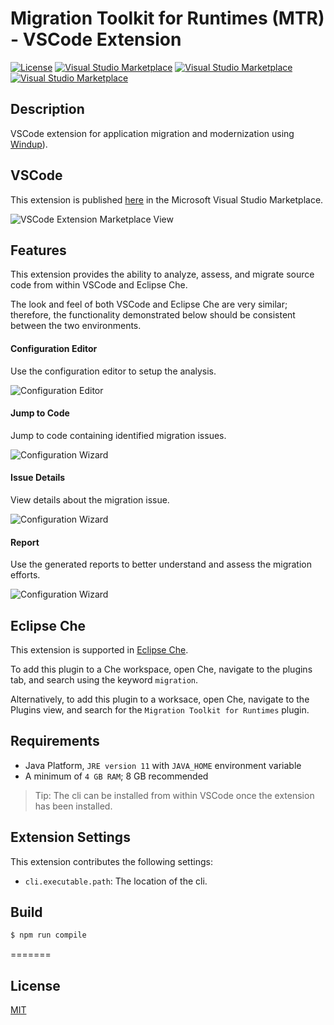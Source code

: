 # Migration Toolkit for Runtimes (MTR) - VSCode Extension

[![License](https://img.shields.io/badge/license-MIT-brightgreen.svg)](https://github.com/windup/rhamt-vscode-extension/blob/master/README.md)
[![Visual Studio Marketplace](https://vsmarketplacebadge.apphb.com/version/redhat.mta-vscode-extension.svg)](https://marketplace.visualstudio.com/items?itemName=redhat.mta-vscode-extension)
[![Visual Studio Marketplace](https://vsmarketplacebadge.apphb.com/installs/redhat.mta-vscode-extension.svg)](https://marketplace.visualstudio.com/items?itemName=redhat.mta-vscode-extension)
[![Visual Studio Marketplace](https://vsmarketplacebadge.apphb.com/downloads-short/redhat.mta-vscode-extension.svg)](https://marketplace.visualstudio.com/items?itemName=redhat.mta-vscode-extension)
## Description

VSCode extension for application migration and modernization using [Windup](https://github.com/windup/windup)).

## VSCode

This extension is published [here](https://marketplace.visualstudio.com/items?itemName=redhat.mta-vscode-extension) in the Microsoft Visual Studio Marketplace.

![VSCode Extension Marketplace View](resources/mta_vscode_installation.png)

## Features

This extension provides the ability to analyze, assess, and migrate source code from within VSCode and Eclipse Che.

The look and feel of both VSCode and Eclipse Che are very similar; therefore, the functionality demonstrated below should be consistent between the two environments.

#### Configuration Editor
Use the configuration editor to setup the analysis.  
  
![Configuration Editor](resources/configuration_editor.gif)  

#### Jump to Code
Jump to code containing identified migration issues.  
  
![Configuration Wizard](resources/jump_to_code.gif)  

#### Issue Details
View details about the migration issue.  
  
![Configuration Wizard](resources/issue_details.gif)  
  
#### Report
Use the generated reports to better understand and assess the migration efforts.  
  
![Configuration Wizard](resources/report.gif)  

## Eclipse Che

This extension is supported in [Eclipse Che](https://www.eclipse.org/che/).

To add this plugin to a Che workspace, open Che, navigate to the plugins tab, and search using the keyword `migration`.

Alternatively, to add this plugin to a worksace, open Che, navigate to the Plugins view, and search for the `Migration Toolkit for Runtimes` plugin.

## Requirements

* Java Platform, `JRE version 11` with `JAVA_HOME` environment variable 
* A minimum of `4 GB RAM`; 8 GB recommended

> Tip: The cli can be installed from within VSCode once the extension has been installed.

## Extension Settings

This extension contributes the following settings:

* `cli.executable.path`: The location of the cli.

## Build

```bash
$ npm run compile
```
=======

## License
[MIT](LICENSE)
